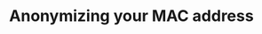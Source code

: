 ---
lang: en
layout: doc
redirect_from:
- /doc/anonymizing-your-mac-address/
- /doc/randomizing-your-mac-address/
redirect_to: https://github.com/Qubes-Community/Contents/blob/master/docs/privacy/anonymizing-your-mac-address.md
ref: 67
title: Anonymizing your MAC address
---